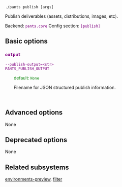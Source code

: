 ```
./pants publish [args]
```
Publish deliverables (assets, distributions, images, etc).

Backend: <span style="color: purple"><code>pants.core</code></span>
Config section: <span style="color: purple"><code>[publish]</code></span>

## Basic options

<div style="color: purple">

### `output`

  <code>--publish-output=&lt;str&gt;</code><br>
  <code>PANTS_PUBLISH_OUTPUT</code><br>
</div>
<div style="padding-left: 2em;">
<span style="color: green">default: <code>None</code></span>

<br>

Filename for JSON structured publish information.
</div>
<br>


## Advanced options

None

## Deprecated options

None


## Related subsystems
[environments-preview](environments-preview.md), [filter](filter.md)
